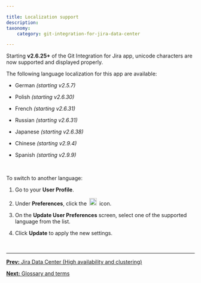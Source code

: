 ```yaml
---

title: Localization support
description:
taxonomy:
    category: git-integration-for-jira-data-center

---
```

Starting **v2.6.25+** of the Git Integration for Jira app, unicode characters are now supported and displayed properly.

The following language localization for this app are available:

*   German _(starting v2.5.7)_

*   Polish _(starting v2.6.30)_

*   French _(starting v2.6.31)_

*   Russian _(starting v2.6.31)_

*   Japanese _(starting v2.6.38)_

*   Chinese _(starting v2.9.4)_

*   Spanish _(starting v2.9.9)_

<br>

To switch to another language:

1.  Go to your **User Profile**.

2.  Under **Preferences**, click the <img src='/wp-content/uploads/gij-edit-icon-dark.png' width=20 height=20 style='margin:0 3px' /> icon.

3.  On the **Update User Preferences** screen, select one of the supported language from the list.

4.  Click **Update** to apply the new settings.

&nbsp;
* * *

[**Prev:** Jira Data Center (High availability and clustering)](/git-integration-for-jira-data-center/Jira-Data-Center-(High-availability-and-clustering)-gij-self-managed)

[**Next:** Glossary and terms](/git-integration-for-jira-data-center/glossary-and-terms-gij-self-managed)



